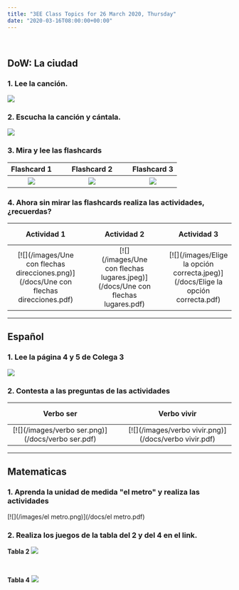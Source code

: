 ```yaml
---
title: "3EE Class Topics for 26 March 2020, Thursday"
date: "2020-03-16T08:00:00+00:00"
---
```


&nbsp;

## DoW: La ciudad

### 1. Lee la canción.

[![](/images/21_lirycs_pasoaladerecha.png)](/docs/21_lirycs_pasoaladerecha.pdf)

### 2. Escucha la canción y cántala.

[![](/images/un_paso_la_derecha.png)](https://rockalingua.com/videos/directions-right-left)

### 3. Mira y lee las flashcards

**Flashcard 1** | &nbsp; &nbsp; | **Flashcard 2** | &nbsp; &nbsp; | **Flashcard 3**
:---: | :---: | :---: | :---: | :---:
[![](/images/Flashcard1.jpeg)](/docs/Flashcard1.pdf) | &nbsp; &nbsp; | [![](/images/Flashcard2.jpeg)](/docs/Flashcard2.pdf) | &nbsp; &nbsp; | [![](/images/Flashcard3.jpeg)](/docs/Flashcard3.pdf)

### 4. Ahora sin mirar las flashcards realiza las actividades, ¿recuerdas?

**Actividad 1** | &nbsp; &nbsp; | **Actividad 2** | &nbsp; &nbsp; | **Actividad 3**
:---: | :---: | :---: | :---: | :---:
[![](/images/Une con flechas direcciones.png)](/docs/Une con flechas direcciones.pdf) | &nbsp; &nbsp; | [![](/images/Une con flechas lugares.jpeg)](/docs/Une con flechas lugares.pdf) | &nbsp; &nbsp; | [![](/images/Elige la opción correcta.jpeg)](/docs/Elige la opción correcta.pdf)

<hr>

## Español

### 1. Lee la página 4 y 5 de Colega 3

[![](/images/pagina4y5Colega3.png)](/docs/pagina4y5Colega3.pdf)

### 2. Contesta a las preguntas de las actividades

**Verbo ser** | &nbsp; &nbsp; | **Verbo vivir**
:---: | :---: | :---:
[![](/images/verbo ser.png)](/docs/verbo ser.pdf) | &nbsp; &nbsp; | [![](/images/verbo vivir.png)](/docs/verbo vivir.pdf)

<hr>

## Matematicas

### 1. Aprenda la unidad de medida "el metro" y realiza las actividades

[![](/images/el metro.png)](/docs/el metro.pdf)

### 2. Realiza los juegos de la tabla del 2 y del 4 en el link.

**Tabla 2**
[![](/images/tabla2_ArbolABC.png)](https://arbolabc.com/juegos-tablas-de-multiplicar/tabla-del-2)

&nbsp;

**Tabla 4**
[![](/images/tabla4_ArbolABC.png)](https://arbolabc.com/juegos-tablas-de-multiplicar/tabla-del-4)


<br/>
<br/>

